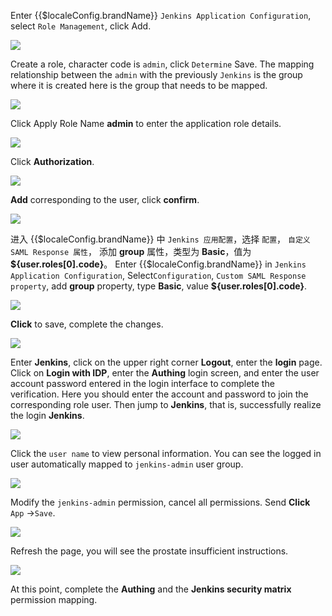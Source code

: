 <IntegrationDetailCard title="Jenkins Security matrix login">

Enter {{$localeConfig.brandName}} `Jenkins Application Configuration`, select `Role Management`, click Add.

<img src="../../images/integration/jenkins/fix3-1.png" class="md-img-padding" />

Create a role, character code is `admin`, click `Determine` Save. The mapping relationship between the `admin` with the previously `Jenkins` is the group where it is created here is the group that needs to be mapped.

<img src="../../images/integration/jenkins/fix3-2.png" class="md-img-padding" />

Click Apply Role Name **admin** to enter the application role details.

<img src="../../images/integration/jenkins/fix3-3.png" class="md-img-padding" />

Click **Authorization**.

<img src="../../images/integration/jenkins/fix3-4.png" class="md-img-padding" />

**Add** corresponding to the user, click **confirm**.

<img src="../../images/integration/jenkins/fix3-5.png" class="md-img-padding" />

进入 {{$localeConfig.brandName}} 中 `Jenkins 应用配置`，选择 `配置`， `自定义 SAML Response 属性`， 添加 **group** 属性，类型为 **Basic**，值为 **\${user.roles[0].code}**。
Enter {{$localeConfig.brandName}} in `Jenkins Application Configuration`, Select`Configuration`, `Custom SAML Response property`, add **group** property, type **Basic**, value **\${user.roles[0].code}**.

<img src="../../images/integration/jenkins/fix3-6.png" class="md-img-padding" />

**Click** to save, complete the changes.

<img src="../../images/integration/jenkins/fix3-7.png" class="md-img-padding" />

Enter **Jenkins**, click on the upper right corner **Logout**, enter the **login** page. Click on **Login with IDP**, enter the **Authing** login screen, and enter the user account password entered in the login interface to complete the verification. Here you should enter the account and password to join the corresponding role user. Then jump to **Jenkins**, that is, successfully realize the login **Jenkins**.

<img src="../../images/integration/jenkins/fix3-10.png" class="md-img-padding" />

Click the `user name` to view personal information. You can see the logged in user automatically mapped to `jenkins-admin` user group.

<img src="../../images/integration/jenkins/fix3-11.png" class="md-img-padding" />

Modify the `jenkins-admin` permission, cancel all permissions. Send **Click** `App` ->`Save`.

<img src="../../images/integration/jenkins/fix3-8.png" class="md-img-padding" />

Refresh the page, you will see the prostate insufficient instructions.

<img src="../../images/integration/jenkins/fix3-9.png" class="md-img-padding" />

At this point, complete the **Authing** and the **Jenkins security matrix** permission mapping.

</IntegrationDetailCard>
